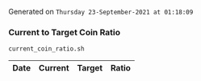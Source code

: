Generated on `Thursday 23-September-2021 at 01:18:09`

### Current to Target Coin Ratio
`current_coin_ratio.sh`

Date|Current|Target|Ratio
---|---|---|---
